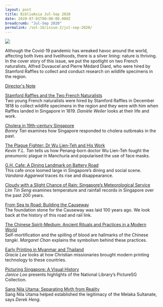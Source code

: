 ```yaml
---
layout: post
title: BiblioAsia Jul-Sep 2020
date: 2020-07-01T00:00:00.000Z
breadcrumb: "Jul-Sep 2020"
permalink: /vol-16/issue-2/jul-sep-2020/
---
```


<img src="/images/Vol-16-issue-2/landing/Vol16_Iss2.jpg">

Although the Covid-19 pandemic has wreaked havoc around the world, affecting both lives and livelihoods, there is a silver lining: nature is thriving. In the cover story of this issue, we put the spotlight on two French naturalists, Alfred Duvaucel and Pierre Médard Diard, who were hired by Stamford Raffles to collect and conduct research on wildlife specimens in the region.

[Director's Note](/vol-16/issue-2/jul-sep-2020/director-note)

[Stamford Raffles and the Two French Naturalists](/vol-16/issue-2/jul-sep-2020/raffles)<br>Two young French naturalists were hired by Stamford Raffles in December 1818 to collect wildlife specimens in the region and they were with him when Raffles landed in Singapore in 1819. *Danièle Weiler* looks at their life and work.

[Cholera in 19th-century Singapore](/vol-16/issue-2/jul-sep-2020/cholera)<br>*Bonny Tan* examines how Singapore responded to cholera outbreaks in the past.

[The Plague Fighter: Dr Wu Lien-Teh and His Work](/vol-16/issue-2/jul-sep-2020/plague)<br>*Kevin Y.L. Tan* tells us how Penang-born doctor Wu Lien-Teh fought the pneumonic plague in Manchuria and popularised the use of face masks.

[G.H. Cafe: A Dining Landmark on Battery Road](/vol-16/issue-2/jul-sep-2020/ghcafe)<br>This cafe once loomed large in Singapore’s dining and social scene. *Vandana Aggarwal* traces its rise and disappearance.

[Cloudy with a Slight Chance of Rain: Singapore’s Meteorological Service](/vol-16/issue-2/jul-sep-2020/rain)<br>*Lim Tin Seng* examines temperature and rainfall records in Singapore over the past 200 years.

[From Sea to Road: Building the Causeway](/vol-16/issue-2/jul-sep-2020/causeway)<br>The foundation stone for the Causeway was laid 100 years ago. We look back at the history of this road and rail link.

[The Chinese Spirit-Medium: Ancient Rituals and Practices in a Modern World](/vol-16/issue-2/jul-sep-2020/medium)<br>Self-mortification and the spilling of blood are hallmarks of the Chinese *tangki*. *Margaret Chan* explains the symbolism behind these practices.

[Early Printing in Myanmar and Thailand](/vol-16/issue-2/jul-sep-2020/earlyprinting)<br>*Gracie Lee* looks at how Christian missionaries brought modern printing technology to these countries.

[Picturing Singapore: A Visual History](/vol-16/issue-2/jul-sep-2020/picturessg)<br>*Janice Loo* presents highlights of the National Library’s PictureSG Collection.

[Sang Nila Utama: Separating Myth from Reality](/vol-16/issue-2/jul-sep-2020/sangnila)<br>Sang Nila Utama helped established the legitimacy of the Melaka Sultanate, says *Derek Heng*.

